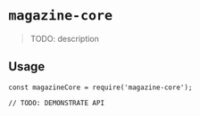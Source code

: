 # `magazine-core`

> TODO: description

## Usage

```
const magazineCore = require('magazine-core');

// TODO: DEMONSTRATE API
```
